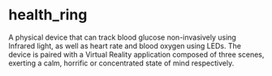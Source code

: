 # health_ring
A physical device that can track blood glucose non-invasively using Infrared light, as well as heart rate and blood oxygen using LEDs. The device is paired with a Virtual Reality application composed of three scenes, exerting a calm, horrific or concentrated state of mind respectively. 

